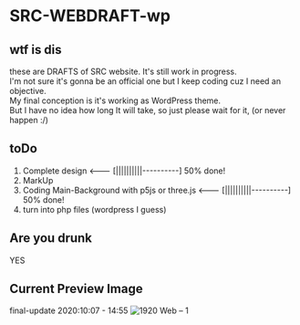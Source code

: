 # SRC-WEBDRAFT-wp

## wtf is dis
these are DRAFTS of SRC website. It's still work in progress. <br>I'm not sure it's gonna be an official one but I keep coding cuz I need an objective.<br>
My final conception is it's working as WordPress theme.<br>
But I have no idea how long It will take, so just please wait for it, (or never happen :/)

## toDo
1. Complete design <--- [||||||||||----------] 50% done!
2. MarkUp
3. Coding Main-Background with p5js or three.js <--- [||||||||||----------] 50% done!
4. turn into php files (wordpress I guess)

## Are you drunk
YES

## Current Preview Image
final-update 2020:10:07 - 14:55
![1920 Web – 1](https://raw.githubusercontent.com/DABURUTTI/SRC-WEBDRAFT-wp/master/img/1920%20Web%20%E2%80%93%201.png)
